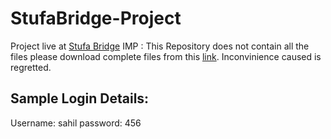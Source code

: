 # StufaBridge-Project
Project live at <a href="http://stufa.projectead.com">Stufa Bridge</a>
IMP : This Repository does not contain all the files please download complete files from this <a href="https://drive.google.com/open?id=1NGltoCgw7qvTSMr5eo5mxnC1ZrimRDqs">link</a>. Inconvinience caused is regretted.

<h2>Sample Login Details:</h2>
Username: sahil
password: 456
